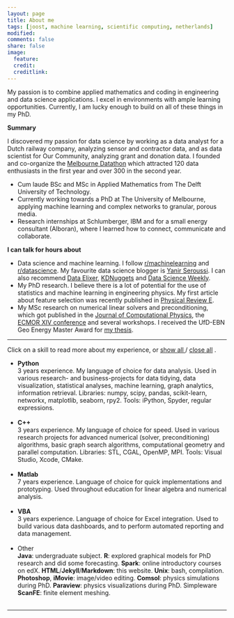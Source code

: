 ```yaml
---
layout: page
title: About me
tags: [joost, machine learning, scientific computing, netherlands]
modified: 
comments: false
share: false
image:
  feature: 
  credit: 
  creditlink: 
---
```

My passion is to combine applied mathematics and coding in engineering and data science applications. I excel in environments with ample learning opportunities. Currently, I am lucky enough to build on all of these things in my PhD.

**Summary**

I discovered my passion for data science by working as a data analyst for a Dutch railway company, analyzing sensor and contractor data, and as data scientist for Our Community, analyzing grant and donation data. I founded and co-organize the [Melbourne Datathon](http://www.datasciencemelbourne.com/datathon) which attracted 120 data enthusiasts in the first year and over 300 in the second year.

- Cum laude BSc and MSc in Applied Mathematics from The Delft University of Technology.
- Currently working towards a PhD at The University of Melbourne, applying machine learning and complex networks to granular, porous media.
- Research internships at Schlumberger, IBM and for a small energy consultant (Alboran), where I learned how to connect, communicate and collaborate.

**I can talk for hours about**

- Data science and machine learning. I follow [r/machinelearning](https://www.reddit.com/r/machinelearning) and [r/datascience](https://www.reddit.com/r/datascience). My favourite data science blogger is [Yanir Seroussi](https://yanirseroussi.com/). I can also recommend [Data Elixer](http://dataelixir.com/), [KDNuggets](http://www.kdnuggets.com/) and [Data Science Weekly](http://datascienceweekly.org/).
- My PhD research. I believe there is a lot of potential for the use of statistics and machine learning in engineering physics. My first article about feature selection was recently published in [Physical Review E](http://dx.doi.org/10.1103/PhysRevE.94.022904).
- My MSc research on numerical linear solvers and preconditioning, which got published in the [Journal of Computational Physics](http://dx.doi.org/10.1016/j.jcp.2015.10.016), the [ECMOR XIV conference](http://dx.doi.org/10.3997/2214-4609.20141773) and several workshops. I received the UfD-EBN Geo Energy Master Award for [my thesis](http://repository.tudelft.nl/view/ir/uuid:47cbb291-6b1e-4572-b384-f79a8cf7e535/).


---
Click on a skill to read more about my experience, or 
<span style="cursor:hand; cursor:pointer" onClick="openAll()">
  <u> show all </u>
</span> 
/
<span style="cursor:hand; cursor:pointer" onClick="closeAll()">
  <u> close all</u>
</span>
. 

- <div onClick="openClose_skill('p1')" style="cursor:hand; cursor:pointer"><b>Python</b></div><div id="p1" class="texter"> 3 years experience. My language of choice for data analysis. Used in various research- and business-projects for data tidying, data visualization, statistical analyses, machine learning, graph analytics, information retrieval. Libraries: numpy, scipy, pandas, scikit-learn, networkx, matplotlib, seaborn, rpy2. Tools: iPython, Spyder, regular expressions.<br /><br /></div>

- <div onClick="openClose_skill('p2')" style="cursor:hand; cursor:pointer"><b>C++</b></div><div id="p2" class="texter"> 3 years experience. My language of choice for speed. Used in various research projects for advanced numerical (solver, preconditioning) algorithms, basic graph search algorithms, computational geometry and parallel computation. Libraries: STL, CGAL, OpenMP, MPI. Tools: Visual Studio, Xcode, CMake.<br /><br /></div>
 
- <div onClick="openClose_skill('p3')" style="cursor:hand; cursor:pointer"><b>Matlab</b></div><div id="p3" class="texter"> 7 years experience. Language of choice for quick implementations and prototyping. Used throughout education for linear algebra and numerical analysis.<br /><br /></div>

- <div onClick="openClose_skill('p4')" style="cursor:hand; cursor:pointer"><b>VBA</b></div><div id="p4" class="texter"> 3 years experience. Language of choice for Excel integration. Used to build various data dashboards, and to perform automated reporting and data management. <br /><br /></div>

- <div onClick="openClose_skill('p5')" style="cursor:hand; cursor:pointer">Other</div><div id="p5" class="texter">
  <b>Java</b>: undergraduate subject. <b>R</b>: explored graphical models for PhD research and did some forecasting. <b>Spark</b>: online introductory courses on edX. <b>HTML</b>/<b>Jekyll</b>/<b>Markdown</b>: this website. <b>Unix</b>: bash, compilation. <b>Photoshop</b>, <b>iMovie</b>: image/video editing. <b>Comsol</b>: physics simulations during PhD. <b>Paraview</b>: physics visualizations during PhD. Simpleware <b>ScanFE</b>: finite element meshing. <br /><br /></div>

---
